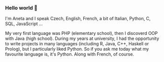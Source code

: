 ### Hello world 👋
I'm Aneta and I speak Czech, English, French, a bit of Italian, Python, C, SQL, JavaScript ... 

My very first language was PHP (elementary school), then I discoverd OOP with Java (high school). During my years at university, I had the opportunity to write projects in many languages (including R, Java, C++, Haskell or Prolog), but I particularly liked Python. So if you ask me today what my favourite language is, it's Python. Along with French, of course.

<!--
**andufkova/andufkova** is a ✨ _special_ ✨ repository because its `README.md` (this file) appears on your GitHub profile.

Here are some ideas to get you started:

- 🔭 I’m currently working on ...
- 🌱 I’m currently learning ...
- 👯 I’m looking to collaborate on ...
- 🤔 I’m looking for help with ...
- 💬 Ask me about ...
- 📫 How to reach me: ...
- 😄 Pronouns: ...
- ⚡ Fun fact: ...
-->
